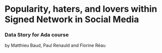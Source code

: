 # Popularity, haters, and lovers within Signed Network in Social Media
### Data Story for Ada course

by Matthieu Baud, Paul Renauld and Florine Réau


